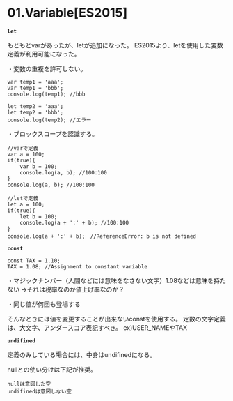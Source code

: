 # 01.Variable[ES2015]

**`let`**

もともとvarがあったが、letが追加になった。
ES2015より、letを使用した変数定義が利用可能になった。

・変数の重複を許可しない。

    var temp1 = 'aaa';
    var temp1 = 'bbb';
    console.log(temp1); //bbb
    
    let temp2 = 'aaa';
    let temp2 = 'bbb';
    console.log(temp2); //エラー

・ブロックスコープを認識する。

    //varで定義
    var a = 100;
    if(true){
    	var b = 100;
    	console.log(a, b); //100:100
    }
    console.log(a, b); //100:100
    
    //letで定義
    let a = 100;
    if(true){
    	let b = 100;
    	console.log(a + ':' + b); //100:100 
    }
    console.log(a + ':' + b);　//ReferenceError: b is not defined

**`const`**

    const TAX = 1.10;
    TAX = 1.08; //Assignment to constant variable

・マジックナンバー（人間などには意味をなさない文字）1.08などは意味を持たない
→それは税率なのか値上げ率なのか？

・同じ値が何回も登場する

そんなときには値を変更することが出来ないconstを使用する。
定数の文字定義は、大文字、アンダースコア表記すべき。
ex)USER_NAMEやTAX

**`undifined`**

定義のみしている場合には、中身はundifinedになる。

nullとの使い分けは下記が推奨。

    nullは意図した空
    undifinedは意図しない空